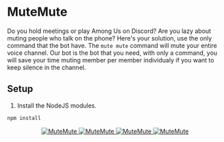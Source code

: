 # MuteMute

Do you hold meetings or play Among Us on Discord? Are you lazy about muting people who talk on the phone? Here's your solution, use the only command that the bot have. The `mute mute` command will mute your entire voice channel. Our bot is the bot that you need, with only a command, you will save your time muting member per member individualy if you want to keep silence in the channel.

## Setup

1. Install the NodeJS modules.

```bash
npm install
```

<center>
<a href="https://top.gg/bot/755141404522578002" >
  <img src="https://top.gg/api/widget/status/755141404522578002.svg" alt="MuteMute" />
</a>
<a href="https://top.gg/bot/755141404522578002" >
  <img src="https://top.gg/api/widget/servers/755141404522578002.svg" alt="MuteMute" />
</a>
<a href="https://top.gg/bot/755141404522578002" >
  <img src="https://top.gg/api/widget/upvotes/755141404522578002.svg" alt="MuteMute" />
</a>
<a href="https://top.gg/bot/755141404522578002" >
  <img src="https://top.gg/api/widget/owner/755141404522578002.svg" alt="MuteMute" />
</a>
</center>

